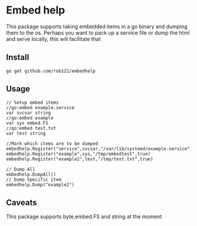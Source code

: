 # Embed help

This package supports taking embedded items in a go binary and dumping them to the os.
Perhaps you want to pack up a service file or dump the html and serve locally, this will facilitate that


## Install

```
go get github.com/rob121/embedhelp
```

## Usage

```
// Setup embed items
//go:embed example.service
var svcvar string
//go:embed example
var sys embed.FS
//go:embed test.txt
var test string

//Mark which items are to be dumped
embedhelp.Register("service",svcvar,"/var/lib/systemd/example.service",false)
embedhelp.Register("example",sys,"/tmp/embedtest",true)
embedhelp.Register("example2",test,"/tmp/test.txt",true)

// Dump All
embedhelp.DumpAll()
// Dump Specific item 
embedhelp.Dump("example2")
```

## Caveats
This package supports byte,embed.FS and string at the moment
